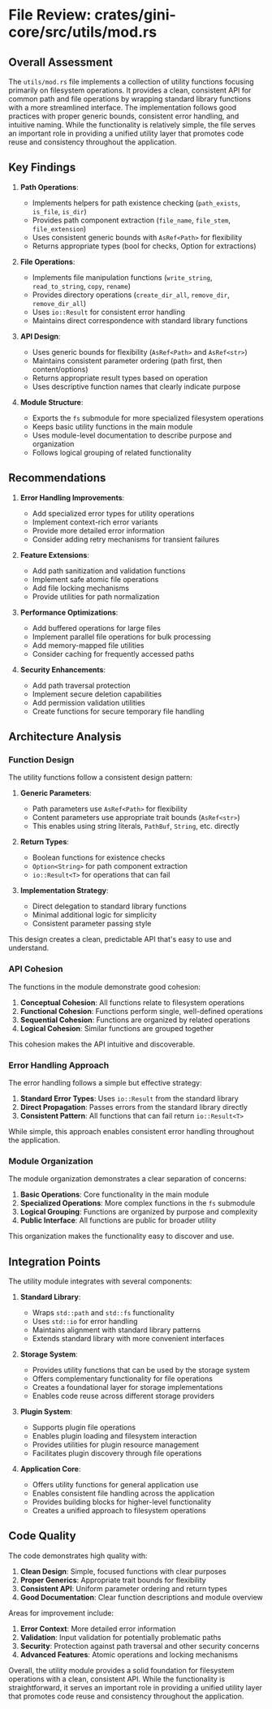 # File Review: crates/gini-core/src/utils/mod.rs

## Overall Assessment

The `utils/mod.rs` file implements a collection of utility functions focusing primarily on filesystem operations. It provides a clean, consistent API for common path and file operations by wrapping standard library functions with a more streamlined interface. The implementation follows good practices with proper generic bounds, consistent error handling, and intuitive naming. While the functionality is relatively simple, the file serves an important role in providing a unified utility layer that promotes code reuse and consistency throughout the application.

## Key Findings

1. **Path Operations**:
   - Implements helpers for path existence checking (`path_exists`, `is_file`, `is_dir`)
   - Provides path component extraction (`file_name`, `file_stem`, `file_extension`)
   - Uses consistent generic bounds with `AsRef<Path>` for flexibility
   - Returns appropriate types (bool for checks, Option<String> for extractions)

2. **File Operations**:
   - Implements file manipulation functions (`write_string`, `read_to_string`, `copy`, `rename`)
   - Provides directory operations (`create_dir_all`, `remove_dir`, `remove_dir_all`)
   - Uses `io::Result` for consistent error handling
   - Maintains direct correspondence with standard library functions

3. **API Design**:
   - Uses generic bounds for flexibility (`AsRef<Path>` and `AsRef<str>`)
   - Maintains consistent parameter ordering (path first, then content/options)
   - Returns appropriate result types based on operation
   - Uses descriptive function names that clearly indicate purpose

4. **Module Structure**:
   - Exports the `fs` submodule for more specialized filesystem operations
   - Keeps basic utility functions in the main module
   - Uses module-level documentation to describe purpose and organization
   - Follows logical grouping of related functionality

## Recommendations

1. **Error Handling Improvements**:
   - Add specialized error types for utility operations
   - Implement context-rich error variants
   - Provide more detailed error information
   - Consider adding retry mechanisms for transient failures

2. **Feature Extensions**:
   - Add path sanitization and validation functions
   - Implement safe atomic file operations
   - Add file locking mechanisms
   - Provide utilities for path normalization

3. **Performance Optimizations**:
   - Add buffered operations for large files
   - Implement parallel file operations for bulk processing
   - Add memory-mapped file utilities
   - Consider caching for frequently accessed paths

4. **Security Enhancements**:
   - Add path traversal protection
   - Implement secure deletion capabilities
   - Add permission validation utilities
   - Create functions for secure temporary file handling

## Architecture Analysis

### Function Design

The utility functions follow a consistent design pattern:

1. **Generic Parameters**:
   - Path parameters use `AsRef<Path>` for flexibility
   - Content parameters use appropriate trait bounds (`AsRef<str>`)
   - This enables using string literals, `PathBuf`, `String`, etc. directly

2. **Return Types**:
   - Boolean functions for existence checks
   - `Option<String>` for path component extraction
   - `io::Result<T>` for operations that can fail

3. **Implementation Strategy**:
   - Direct delegation to standard library functions
   - Minimal additional logic for simplicity
   - Consistent parameter passing style

This design creates a clean, predictable API that's easy to use and understand.

### API Cohesion

The functions in the module demonstrate good cohesion:

1. **Conceptual Cohesion**: All functions relate to filesystem operations
2. **Functional Cohesion**: Functions perform single, well-defined operations
3. **Sequential Cohesion**: Functions are organized by related operations
4. **Logical Cohesion**: Similar functions are grouped together

This cohesion makes the API intuitive and discoverable.

### Error Handling Approach

The error handling follows a simple but effective strategy:

1. **Standard Error Types**: Uses `io::Result` from the standard library
2. **Direct Propagation**: Passes errors from the standard library directly
3. **Consistent Pattern**: All functions that can fail return `io::Result<T>`

While simple, this approach enables consistent error handling throughout the application.

### Module Organization

The module organization demonstrates a clear separation of concerns:

1. **Basic Operations**: Core functionality in the main module
2. **Specialized Operations**: More complex functions in the `fs` submodule
3. **Logical Grouping**: Functions are organized by purpose and complexity
4. **Public Interface**: All functions are public for broader utility

This organization makes the functionality easy to discover and use.

## Integration Points

The utility module integrates with several components:

1. **Standard Library**:
   - Wraps `std::path` and `std::fs` functionality
   - Uses `std::io` for error handling
   - Maintains alignment with standard library patterns
   - Extends standard library with more convenient interfaces

2. **Storage System**:
   - Provides utility functions that can be used by the storage system
   - Offers complementary functionality for file operations
   - Creates a foundational layer for storage implementations
   - Enables code reuse across different storage providers

3. **Plugin System**:
   - Supports plugin file operations
   - Enables plugin loading and filesystem interaction
   - Provides utilities for plugin resource management
   - Facilitates plugin discovery through file operations

4. **Application Core**:
   - Offers utility functions for general application use
   - Enables consistent file handling across the application
   - Provides building blocks for higher-level functionality
   - Creates a unified approach to filesystem operations

## Code Quality

The code demonstrates high quality with:

1. **Clean Design**: Simple, focused functions with clear purposes
2. **Proper Generics**: Appropriate trait bounds for flexibility
3. **Consistent API**: Uniform parameter ordering and return types
4. **Good Documentation**: Clear function descriptions and module overview

Areas for improvement include:

1. **Error Context**: More detailed error information
2. **Validation**: Input validation for potentially problematic paths
3. **Security**: Protection against path traversal and other security concerns
4. **Advanced Features**: Atomic operations and locking mechanisms

Overall, the utility module provides a solid foundation for filesystem operations with a clean, consistent API. While the functionality is straightforward, it serves an important role in providing a unified utility layer that promotes code reuse and consistency throughout the application.